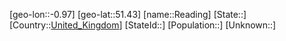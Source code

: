 ﻿---
location: [51.43,-0.97]
type: City
tags:
- geo/City


SpocWebEntityId: 33664
isDeleted: false
confidential: public

---
[geo-lon::-0.97]
[geo-lat::51.43]
[name::Reading]
[State::]
[Country::[United_Kingdom](geo/Continent/Europe/United_Kingdom.md)]
[StateId::]
[Population::]
[Unknown::]

